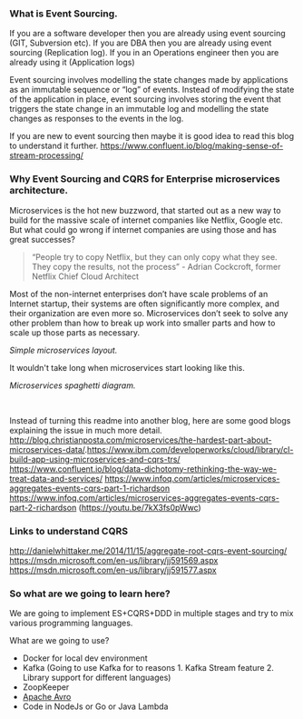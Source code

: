### What is Event Sourcing.
If you are a software developer then you are already using event sourcing (GIT, Subversion etc).  If you are DBA then you are already using event sourcing (Replication log). If you in an Operations engineer then you are already using it (Application logs)

Event sourcing involves modelling the state changes made by applications as an immutable sequence or “log” of events. Instead of modifying the state of the application in place, event sourcing involves storing the event that triggers the state change in an immutable log and modelling the state changes as responses to the events in the log.

If you are new to event sourcing then maybe it is good idea to read this blog to understand it further. https://www.confluent.io/blog/making-sense-of-stream-processing/


### Why Event Sourcing and CQRS for Enterprise microservices architecture.

Microservices is the hot new buzzword, that started out as a new way to build for the massive scale of internet companies like Netflix, Google etc. But what could go wrong if internet companies are using those and has great successes? 

>“People try to copy Netflix, but they can only copy what they see. They copy the results, not the process” - Adrian Cockcroft, former Netflix Chief Cloud Architect

Most of the non-internet enterprises don’t have scale problems of an Internet startup, their systems are often significantly more complex, and their organization are even more so. Microservices don’t seek to solve any other problem than how to break up work into smaller parts and how to scale up those parts as necessary.  



*Simple microservices layout.* 
 

It wouldn't take long when microservices start looking like this. 


*Microservices spaghetti diagram.*



​


Instead of turning this readme into another blog, here are some good blogs explaining the issue in much more detail.
http://blog.christianposta.com/microservices/the-hardest-part-about-microservices-data/. ​
https://www.ibm.com/developerworks/cloud/library/cl-build-app-using-microservices-and-cqrs-trs/
https://www.confluent.io/blog/data-dichotomy-rethinking-the-way-we-treat-data-and-services/
https://www.infoq.com/articles/microservices-aggregates-events-cqrs-part-1-richardson
https://www.infoq.com/articles/microservices-aggregates-events-cqrs-part-2-richardson
(https://youtu.be/7kX3fs0pWwc)


### Links to understand CQRS
http://danielwhittaker.me/2014/11/15/aggregate-root-cqrs-event-sourcing/
https://msdn.microsoft.com/en-us/library/jj591569.aspx
https://msdn.microsoft.com/en-us/library/jj591577.aspx


### So what are we going to learn here? 

We are going to implement ES+CQRS+DDD in multiple stages and try to mix various programming languages.


What are we going to use? 
* Docker for local dev environment
* Kafka (Going to use Kafka for to reasons 1. Kafka Stream feature 2. Library support for different languages)
* ZoopKeeper 
* [Apache Avro](https://github.com/confluentinc/schema-registry)
* Code in NodeJs or Go or Java Lambda





